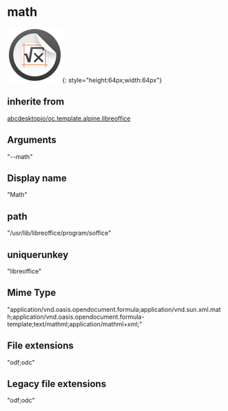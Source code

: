 # math
![circle_libreoffice_math.svg](/applications/icons/circle_libreoffice_math.svg){: style="height:64px;width:64px"}
## inherite from
[abcdesktopio/oc.template.alpine.libreoffice](abcdesktopio/oc.template.alpine.libreoffice.md)
## Arguments
"--math"
## Display name
"Math"
## path
"/usr/lib/libreoffice/program/soffice"
## uniquerunkey
"libreoffice"
## Mime Type
"application/vnd.oasis.opendocument.formula;application/vnd.sun.xml.math;application/vnd.oasis.opendocument.formula-template;text/mathml;application/mathml+xml;"
## File extensions
"odf;odc"
## Legacy file extensions
"odf;odc"
